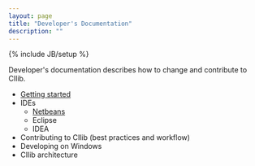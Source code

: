 ```yaml
---
layout: page
title: "Developer's Documentation"
description: ""
---
```

{% include JB/setup %}

Developer's documentation describes how to change and contribute to CIlib.

- [Getting started](dev/getting-started.html)
- IDEs
    * [Netbeans](netbeans.html)
    * Eclipse
    * IDEA
- Contributing to CIlib (best practices and workflow)
- Developing on Windows
- CIlib architecture
